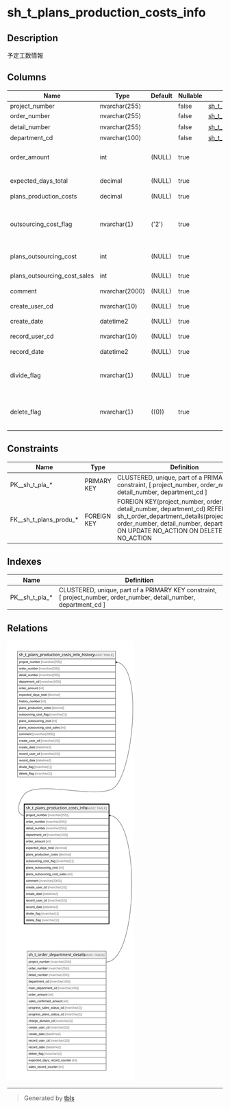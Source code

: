 # sh_t_plans_production_costs_info

## Description

予定工数情報

## Columns

| Name | Type | Default | Nullable | Children | Parents | Comment |
| ---- | ---- | ------- | -------- | -------- | ------- | ------- |
| project_number | nvarchar(255) |  | false | [sh_t_plans_production_costs_info_history](sh_t_plans_production_costs_info_history.md) | [sh_t_order_department_details](sh_t_order_department_details.md) | PRNo. |
| order_number | nvarchar(255) |  | false | [sh_t_plans_production_costs_info_history](sh_t_plans_production_costs_info_history.md) | [sh_t_order_department_details](sh_t_order_department_details.md) | 受注No. |
| detail_number | nvarchar(255) |  | false | [sh_t_plans_production_costs_info_history](sh_t_plans_production_costs_info_history.md) | [sh_t_order_department_details](sh_t_order_department_details.md) | 明細No. |
| department_cd | nvarchar(100) |  | false | [sh_t_plans_production_costs_info_history](sh_t_plans_production_costs_info_history.md) | [sh_t_order_department_details](sh_t_order_department_details.md) | 部署ID |
| order_amount | int | (NULL) | true |  |  | 分割受注金額一時保存 |
| expected_days_total | decimal | (NULL) | true |  |  | 予定工数(按分前) |
| plans_production_costs | decimal | (NULL) | true |  |  | 予定工数 |
| outsourcing_cost_flag | nvarchar(1) | ('2') | true |  |  | 外注費有無:0なし、1あり、2未入力 |
| plans_outsourcing_cost | int | (NULL) | true |  |  | 予定外注費 |
| plans_outsourcing_cost_sales | int | (NULL) | true |  |  | 予定外注費売上 |
| comment | nvarchar(2000) | (NULL) | true |  |  | コメント |
| create_user_cd | nvarchar(10) | (NULL) | true |  |  | 作成者コード |
| create_date | datetime2 | (NULL) | true |  |  | 作成日時 |
| record_user_cd | nvarchar(10) | (NULL) | true |  |  | 更新者コード |
| record_date | datetime2 | (NULL) | true |  |  | 更新日時 |
| divide_flag | nvarchar(1) | (NULL) | true |  |  | 按分フラグ:0按分なし、1按分あり |
| delete_flag | nvarchar(1) | ((0)) | true |  |  | 削除フラグ:0未削除、1削除済 |

## Constraints

| Name | Type | Definition |
| ---- | ---- | ---------- |
| PK__sh_t_pla_* | PRIMARY KEY | CLUSTERED, unique, part of a PRIMARY KEY constraint, [ project_number, order_number, detail_number, department_cd ] |
| FK__sh_t_plans_produ_* | FOREIGN KEY | FOREIGN KEY(project_number, order_number, detail_number, department_cd) REFERENCES sh_t_order_department_details(project_number, order_number, detail_number, department_cd) ON UPDATE NO_ACTION ON DELETE NO_ACTION |

## Indexes

| Name | Definition |
| ---- | ---------- |
| PK__sh_t_pla_* | CLUSTERED, unique, part of a PRIMARY KEY constraint, [ project_number, order_number, detail_number, department_cd ] |

## Relations

![er](sh_t_plans_production_costs_info.svg)

---

> Generated by [tbls](https://github.com/k1LoW/tbls)
